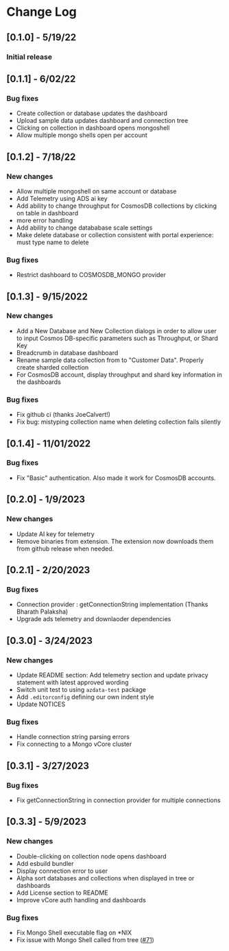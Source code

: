 # Change Log
## [0.1.0] - 5/19/22
### Initial release

## [0.1.1] - 6/02/22
### Bug fixes
* Create collection or database updates the dashboard
* Upload sample data updates dashboard and connection tree
* Clicking on collection in dashboard opens mongoshell
* Allow multiple mongo shells open per account

## [0.1.2] - 7/18/22
### New changes
* Allow multiple mongoshell on same account or database
* Add Telemetry using ADS ai key
* Add ability to change throughput for CosmosDB collections by clicking on table in dashboard
* more error handling
* Add ability to change datababase scale settings
* Make delete database or collection consistent with portal experience: must type name to delete
### Bug fixes
* Restrict dashboard to COSMOSDB_MONGO provider

## [0.1.3] - 9/15/2022
### New changes
* Add a New Database and New Collection dialogs in order to allow user to input Cosmos DB-specific parameters such as Throughput, or Shard Key
* Breadcrumb in database dashboard
* Rename sample data collection from to "Customer Data". Properly create sharded collection
* For CosmosDB account, display throughput and shard key information in the dashboards
### Bug fixes
* Fix github ci (thanks JoeCalvert!)
* Fix bug: mistyping collection name when deleting collection fails silently

## [0.1.4] - 11/01/2022
### Bug fixes
* Fix "Basic" authentication. Also made it work for CosmosDB accounts.

## [0.2.0] - 1/9/2023
### New changes
* Update AI key for telemetry
* Remove binaries from extension. The extension now downloads them from github release when needed.

## [0.2.1] - 2/20/2023
### Bug fixes
* Connection provider : getConnectionString implementation (Thanks Bharath Palaksha)
* Upgrade ads telemetry and downlaoder dependencies

## [0.3.0] - 3/24/2023
### New changes
* Update README section: Add telemetry section and update privacy statement with latest approved wording
* Switch unit test to using `azdata-test` package
* Add `.editorconfig` defining our own indent style
* Update NOTICES
### Bug fixes
* Handle connection string parsing errors
* Fix connecting to a Mongo vCore cluster

## [0.3.1] - 3/27/2023
### Bug fixes
* Fix getConnectionString in connection provider for multiple connections

## [0.3.3] - 5/9/2023

### New changes
* Double-clicking on collection node opens dashboard
* Add esbuild bundler
* Display connection error to user
* Alpha sort databases and collections when displayed in tree or dashboards
* Add License section to README
* Improve vCore auth handling and dashboards
### Bug fixes
* Fix Mongo Shell executable flag on *NIX
* Fix issue with Mongo Shell called from tree ([#71](https://github.com/Azure/azure-cosmosdb-ads-extension/issues))